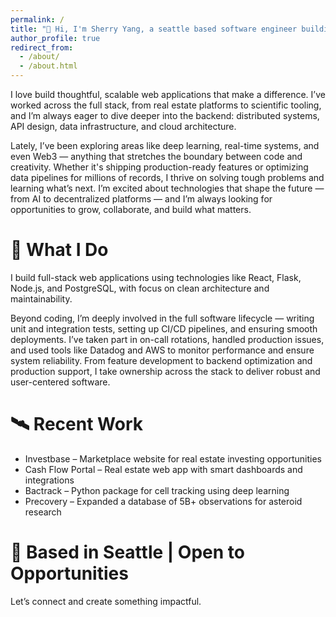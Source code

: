 ```yaml
---
permalink: /
title: "👋 Hi, I'm Sherry Yang, a seattle based software engineer building full-stack apps."
author_profile: true
redirect_from: 
  - /about/
  - /about.html
---
```


I love build thoughtful, scalable web applications that make a difference. I’ve worked across the full stack, from real estate platforms to scientific tooling, and I’m always eager to dive deeper into the backend: distributed systems, API design, data infrastructure, and cloud architecture. 

Lately, I’ve been exploring areas like deep learning, real-time systems, and even Web3 — anything that stretches the boundary between code and creativity. Whether it's shipping production-ready features or optimizing data pipelines for millions of records, I thrive on solving tough problems and learning what’s next. I’m excited about technologies that shape the future — from AI to decentralized platforms — and I’m always looking for opportunities to grow, collaborate, and build what matters.


# 🔧 What I Do

I build full-stack web applications using technologies like React, Flask, Node.js, and PostgreSQL, with focus on clean architecture and maintainability. 

Beyond coding, I’m deeply involved in the full software lifecycle — writing unit and integration tests, setting up CI/CD pipelines, and ensuring smooth deployments. I’ve taken part in on-call rotations, handled production issues, and used tools like Datadog and AWS to monitor performance and ensure system reliability. From feature development to backend optimization and production support, I take ownership across the stack to deliver robust and user-centered software.


# 🛰 Recent Work

- Investbase – Marketplace website for real estate investing opportunities
- Cash Flow Portal – Real estate web app with smart dashboards and integrations
- Bactrack – Python package for cell tracking using deep learning
- Precovery – Expanded a database of 5B+ observations for asteroid research

# 📍 Based in Seattle | Open to Opportunities
Let’s connect and create something impactful.